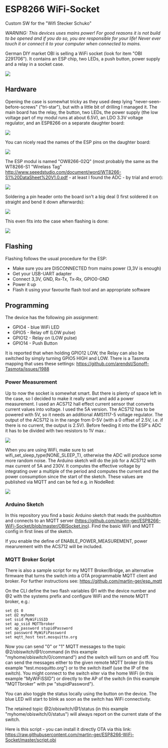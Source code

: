 # ESP8266 WiFi-Socket
Custom SW for the "Wifi Stecker Schuko"

*WARNING: This devices uses mains power! For good reasons it is not build to be opened and if you do so, you are responsible for your life! Never ever touch it or connect it to your computer when connected to mains.*

German DIY market OBI is selling a WiFi socket (look for item "OBI 2291706"). It contains an ESP chip, two LEDs, a push button, power supply 
and a relay in a socket case. 

<img src="https://raw.githubusercontent.com/martin-ger/WiFi-Socket/master/IMG_20180221_160706_s.jpg">

## Hardware
Opening the case is somewhat tricky as they used deep lying "never-seen-before-screws" ("tri-star"), but with a little bit of drilling I managed it. The main board has the relay, the button, two LEDs, the power supply (the low voltage part of my modul runs at about 6.5V), an LDO 3.3V voltage regulator, and an ESP8266 on a separate daughter board:

<img src="https://raw.githubusercontent.com/martin-ger/WiFi-Socket/master/IMG_20180221_130652_s.jpg">

You can nicely read the names of the ESP pins on the daughter board:

<img src="https://raw.githubusercontent.com/martin-ger/WiFi-Socket/master/IMG_20180221_131028_s.jpg">

The ESP modul is named "OW8266-02Q" (most probably the same as the WT8266-S1 "Wirelass Tag" http://www.seeedstudio.com/document/word/WT8266-S1%20DataSheet%20V1.0.pdf - at least I found the ADC - by trial and error):

<img src="https://raw.githubusercontent.com/martin-ger/ESP8266-WiFi-Socket/master/IMG_20180329_082642_s.jpg">

Soldering a pin header onto the board isn't a big deal (I first soldered it on straight and bend it down afterwards):

<img src="https://raw.githubusercontent.com/martin-ger/WiFi-Socket/master/IMG_20180221_150011_s.jpg">

This even fits into the case when flashing is done:

<img src="https://raw.githubusercontent.com/martin-ger/WiFi-Socket/master/IMG_20180221_152842_s.jpg">

## Flashing
Flashing follows the usual procedure for the ESP:
- Make sure you are DISCONNECTED from mains power (3,3V is enough)
- Get your USB-UART adapter
- Connect 3,3V, GND, Rx-Tx, Tx-Rx, GPIO0-GND
- Power it up
- Flash it using your favourite flash tool and an appropriate software

## Programming
The device has the following pin assignment:
- GPIO4 - blue WiFi LED
- GPIO5  - Relay off (LOW pulse)
- GPIO12 - Relay on (LOW pulse)
- GPIO14 - Push Button

It is reported that when holding GPIO12 LOW, the Relay can also be switched by simply turning GPIO5 HIGH and LOW. There is a Tasmota mapping that uses these settings: https://github.com/arendst/Sonoff-Tasmota/issues/1988

### Power Measurement
Up to now the socket is somewhat smart. But there is plenty of space left in the case, so I decided to make it really smart and add a power measurement. I used an ACS712 hall effect current sensor that converts current values into voltage. I used the 5A version. The ACS712 has to be powered with 5V, so it needs an additional AMS1117-5 voltage regulator. The output of the ACS712 is in the range from 0-5V (with a 0 offset of 2.5V, i.e. if there is no current, the output is 2.5V). Before feeding it into the ESP's ADC it has to be divided with two resistors to 1V max.:
 
<img src="https://raw.githubusercontent.com/martin-ger/WiFi-Socket/master/IMG_20180331_085945_445.jpg">

When you are using WiFi, make sure to set wifi_set_sleep_type(NONE_SLEEP_T), otherwise the ADC will produce some more random noise. The Arduino sketch will do the job for a ACS712 with max current of 5A and 230V. It computes the effective voltage by integrating over a multiple of the period and computes the current and the power consumption since the start of the sketch. These values are published via MQTT and can be fed e.g. in NodeRed:

<img src="https://raw.githubusercontent.com/martin-ger/WiFi-Socket/master/Sceenshot_NodeRed.jpg">

### Arduino Sketch
In this repository you find a basic Arduino sketch that reads the pushbutton and connects to an MQTT server (https://github.com/martin-ger/ESP8266-WiFi-Socket/blob/master/OBISocket.ino). Find the basic WiFi and MQTT config in first lines of the sketch.

If you enable the define of ENABLE_POWER_MEASUREMENT, power mearurement with the ACS712 will be included.

### MQTT Broker Script
There is also a sample script for my MQTT Broker/Bridge, an alternative firmware that turns the switch into a OTA programmable MQTT client and broker. For further instructions see: https://github.com/martin-ger/esp_mqtt

On the CLI define the two flash variables @1 with the device number and @2 with the systems prefix and configure WiFi and the remote MQTT broker, e.g.:
```
set @1 0
set @2 myhome
set ssid MyWiFiSSID
set ap_ssid MQTTbroker
set ap_password stupidPassword
set password MyWiFiPassword
set mqtt_host test.mosquitto.org
```
Now you can send "0" or "1" MQTT messages to the topic @2/obiswitch/@1/command (in this example "myhome/obiswitch/0/command") and the switch will turn on and off. You can send the messages either to the given remote MQTT broker (in this example "test.mosquitto.org") or to the switch itself (use the IP of the switch). You might connect to the switch eiter via the home WiFi (in this example "MyWiFiSSID") or directly to the AP of the switch (in this example "MQTTbroker" with pw "stupidPassword").

You can also toggle the status locally using the button on the device. The blue LED will start to blink as soon as the switch has WiFi connectivity.

The retained topic @2/obiswitch/@1/status (in this example "myhome/obiswitch/0/status") will always report on the current state of the switch.

Here is this script - you can install it directly OTA via this link: https://raw.githubusercontent.com/martin-ger/ESP8266-WiFi-Socket/master/script.obi
